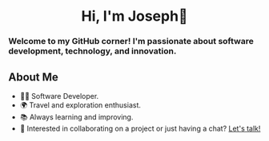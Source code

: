 <div align= "center"> <h1 align="center">Hi, I'm Joseph👋</h1></div>

### Welcome to my GitHub corner! I'm passionate about software development, technology, and innovation.

## About Me
- 👨‍💻 Software Developer.
- 🌍 Travel and exploration enthusiast.
- 📚 Always learning and improving.
- 💬 Interested in collaborating on a project or just having a chat? [Let's talk!](mailto:jsephxy@gmail.com)

<!--
**sephf/sephf** is a ✨ _special_ ✨ repository because its `README.md` (this file) appears on your GitHub profile.

Here are some ideas to get you started:

- 🔭 I’m currently working on ...
- 🌱 I’m currently learning ...
- 👯 I’m looking to collaborate on ...
- 🤔 I’m looking for help with ...
- 💬 Ask me about ...
- 📫 How to reach me: ...
- 😄 Pronouns: ...
- ⚡ Fun fact: ...
-->
